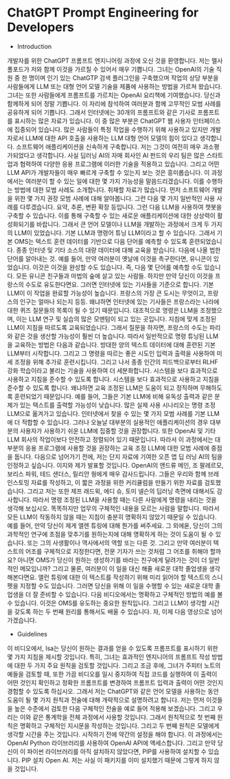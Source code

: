 # ChatGPT Prompt Engineering for Developers

- Introduction

개발자를 위한 ChatGPT 프롬프트 엔지니어링 과정에 오신 것을 환영합니다. 저는 멜사 폴포드가 저와 함께 이것을 가르칠 수 있어서 매우 기쁩니다. 그녀는 OpenAI의 기술 직원 중 한 명이며 인기 있는 ChatGTP 검색 플러그인을 구축했으며 작업의 상당 부분을 사람들에게 LLM 또는 대형 언어 모델 기술을 제품에 사용하는 방법을 가르쳐 왔습니다. 그녀는 또한 사람들에게 프롬프트를 가르치는 OpenAI 요리책에 기여했습니다. 당신과 함께하게 되어 정말 기쁩니다. 이 자리에 참석하여 여러분과 함께 고무적인 모범 사례를 공유하게 되어 기쁩니다. 그래서 인터넷에는 30개의 프롬프트와 같은 기사로 프롬프트를 표시하는 많은 자료가 있습니다. 이 중 많은 부분은 ChatGPT 웹 사용자 인터페이스에 집중되어 있습니다. 많은 사람들이 특정 작업을 수행하기 위해 사용하고 있지만 개발자로서 LLM에 대한 API 호출을 사용하는 LLM 대형 언어 모델의 힘이 있다고 생각합니다. 소프트웨어 애플리케이션을 신속하게 구축합니다. 저는 그것이 여전히 매우 과소평가되었다고 생각합니다. 사실 딥러닝 AI의 자매 회사인 AI 펀드의 우리 팀은 많은 스타트업과 협력하여 다양한 응용 프로그램에 이러한 기술을 적용하고 있습니다. 그리고 어떤 LLM API가 개발자들이 매우 빠르게 구축할 수 있는지 보는 것은 흥미롭습니다. 이 과정에서는 여러분이 할 수 있는 일에 대한 몇 가지 가능성을 말씀드리겠습니다. 이를 수행하는 방법에 대한 모범 사례도 소개합니다. 취재할 자료가 많습니다. 먼저 소프트웨어 개발을 위한 몇 가지 권장 모범 사례에 대해 알아봅니다. 그런 다음 몇 가지 일반적인 사용 사례를 다루겠습니다. 요약, 추론, 변환 확장 등입니다. 그런 다음 LLM을 사용하여 챗봇을 구축할 수 있습니다. 이를 통해 구축할 수 있는 새로운 애플리케이션에 대한 상상력이 활성화되기를 바랍니다. 그래서 큰 언어 모델이나 LLM을 개발하는 과정에서 크게 두 가지의 LLM이 있었습니다. 기본 LLM과 명령어 튜닝 LLM이라고 할 수 있습니다. 그래서 기본 OMS는 텍스트 훈련 데이터를 기반으로 다음 단어를 예측할 수 있도록 훈련되었습니다. 종종 인터넷 및 기타 소스의 대량 데이터에 대해 교육을 받습니다. 다음에 나올 법한 단어를 알아내는 것. 예를 들어, 만약 여러분이 옛날에 이것을 촉구한다면, 유니콘이 있었습니다. 이것은 이것을 완성할 수도 있습니다. 즉, 다음 몇 단어를 예측할 수도 있습니다. 모든 유니콘 친구들과 마법의 숲에 살고 있는 사람들. 하지만 만약 당신이 이것을 프랑스의 수도로 유도한다면요. 그러면 인터넷에 있는 기사들을 기준으로 합니다. 기본 LLM이 이 작업을 완료할 가능성이 높습니다. 프랑스의 가장 큰 도시는 무엇이고, 프랑스의 인구는 얼마나 되는지 등등. 왜냐하면 인터넷에 있는 기사들은 프랑스라는 나라에 대한 퀴즈 질문들의 목록이 될 수 있기 때문입니다. 대조적으로 명령은 LLM을 조정했으며, 이는 LLM 연구 및 실습의 많은 모멘텀이 되고 있는 곳입니다. 지침에 맞게 조정된 LLM이 지침을 따르도록 교육되었습니다. 그래서 질문을 하자면, 프랑스의 수도는 파리와 같은 것을 생산할 가능성이 훨씬 더 높습니다. 따라서 일반적으로 명령 튜닝된 LLM을 교육하는 방법은 다음과 같습니다. 방대한 양의 텍스트 데이터에 대해 훈련된 기본 LLM부터 시작합니다. 그리고 그 명령을 따르는 좋은 시도인 입력과 출력을 사용하여 미세 조정을 위해 추가로 훈련시킵니다. 그리고 나서 종종 인간의 피드백으로부터 RLHF 강화 학습이라고 불리는 기술을 사용하여 더 세분화합니다. 시스템을 보다 효과적으로 사용하고 지침을 준수할 수 있도록 합니다. 시스템을 보다 효과적으로 사용하고 지침을 준수할 수 있도록 합니다. 왜냐하면 교육 조정된 LLM은 도움이 되고 정직하며 무해하도록 훈련되었기 때문입니다. 예를 들어, 그들은 기본 LLM에 비해 유독성 출력과 같은 문제가 있는 텍스트를 출력할 가능성이 낮습니다. 많은 실제 사용 시나리오는 명령 조정 LLM으로 옮겨가고 있습니다. 인터넷에서 찾을 수 있는 몇 가지 모범 사례를 기본 LLM에 더 적합할 수 있습니다. 그러나 오늘날 대부분의 실용적인 애플리케이션의 경우 대부분의 사용자가 사용하기 쉬운 LLM에 집중할 것을 권장합니다. 또한 OpenAI 및 기타 LLM 회사의 작업이보다 안전하고 정렬되어 있기 때문입니다. 따라서 이 과정에서는 대부분의 응용 프로그램에 사용할 것을 권장하는 교육 조정 LLM에 대한 모범 사례에 중점을 둡니다. 다음으로 넘어가기 전에, 저는 단지 자료에 기여한 오픈 앱 딥 러닝 AI의 팀을 인정하고 싶습니다. 이지와 제가 발표할 것입니다. OpenAI의 앤드류 메인, 조 팔레르모, 보리스 파워, 테드 샌더스, 릴리안 웡에게 매우 감사드립니다. 그들은 우리와 함께 브레인스토밍 자료를 작성하고, 이 짧은 과정을 위한 커리큘럼을 만들기 위한 자료를 검토했습니다. 그리고 저는 또한 제프 래드윅, 에디 슈, 토미 넬슨의 딥러닝 측면에 대해서도 감사합니다. 따라서 명령 조정된 LLM을 사용할 때는 다른 사람에게 명령을 내리는 것을 생각해 보십시오. 똑똑하지만 업무의 구체적인 내용을 모르는 사람을 말합니다. 따라서 모든 LLM이 작동하지 않을 때는 지침이 충분히 명확하지 않았기 때문일 수 있습니다. 예를 들어, 만약 당신이 제게 앨렌 튜링에 대해 뭔가를 써주세요. 그 외에옫, 당신이 그의 과학적인 연구에 초점을 맞추기를 원하는지에 대해 명확하게 하는 것이 도움이 될 수 있습니다. 또는 그의 사생활이나 역사에서의 역할 또는 다른 것. 그리고 만약 여러분이 텍스트의 어조를 구체적으로 지정한다면, 전문 기자가 쓰는 것처럼 그 어조를 취해야 할까요? 아니면 OMS가 당신이 원하는 생성하기를 바라는 친구에게 달려가는 것이 더 일반적인 메모입니까? 그리고 물론, 여러분이 이 일을 대신 해줄 새로운 대학 졸업생을 생각해본다면요. 앨런 튜링에 대한 이 텍스트를 작성하기 위해 미리 읽어야 할 텍스트의 스니펫을 지정할 수도 있습니다. 그러면 당신을 위해 이 일을 수행할 수 있는 새로운 대학 졸업생을 더 잘 준비할 수 있습니다. 다음 비디오에서는 명확하고 구체적인 방법의 예를 볼 수 있습니다. 이것은 OMS를 유도하는 중요한 원칙입니다. 그리고 LLM이 생각할 시간을 갖도록 하는 두 번째 원리를 통해서도 배울 수 있습니다. 자, 이제 다음 영상으로 넘어가겠습니다.

- Guidelines

이 비디오에서, Isa는 당신이 원하는 결과를 얻을 수 있도록 프롬프트를 표시하기 위한 몇 가지 지침을 제시할 것입니다. 특히, 그녀는 효과적인 엔지니어의 프롬프트 작성 방법에 대한 두 가지 주요 원칙을 검토할 것입니다. 그리고 조금 후에, 그녀가 주피터 노트의 예들을 검토할 때, 또한 가끔 비디오를 일시 중지하여 직접 코드를 실행하여 이 출력이 어떤 것인지 확인하고 정확한 프롬프트를 변경하여 프롬프트 입력과 출력이 어떤 것인지 경험할 수 있도록 하십시오. 그래서 저는 ChatGPT와 같은 언어 모델을 사용하는 동안 도움이 될 몇 가지 원칙과 전술에 대해 개략적으로 설명하려고 합니다. 저는 먼저 이것들을 높은 수준에서 검토한 다음 구체적인 전술을 예로 들어 적용해 보겠습니다. 그리고 우리는 이와 같은 통계학을 전체 과정에서 사용할 것입니다. 그래서 원칙적으로 첫 번째 원칙은 명확하고 구체적인 지시문을 작성하는 것입니다. 그리고 두 번째 원칙은 모델에게 생각할 시간을 주는 것입니다. 시작하기 전에 약간의 설정을 해야 합니다. 이 과정에서는 OpenAI Python 라이브러리를 사용하여 OpenAI API에 액세스합니다. 그리고 만약 당신이 이 파이썬 라이브러리를 아직 설치하지 않았다면, PIP를 사용하여 설치할 수 있습니다. PIP 설치 Open AI. 저는 사실 이 패키지를 이미 설치했기 때문에 그렇게 하지 않을 것입니다. 